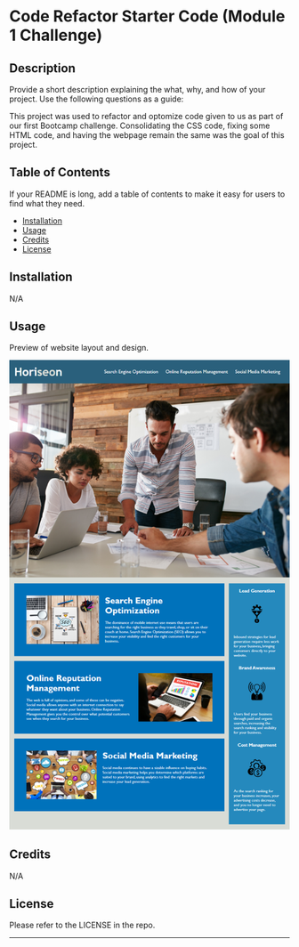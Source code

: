 # Code Refactor Starter Code (Module 1 Challenge)

## Description

Provide a short description explaining the what, why, and how of your project. Use the following questions as a guide:

This project was used to refactor and optomize code given to us as part of our first Bootcamp challenge. Consolidating the CSS code, fixing some HTML code, and having the webpage remain the same was the goal of this project.

## Table of Contents

If your README is long, add a table of contents to make it easy for users to find what they need.

- [Installation](#installation)
- [Usage](#usage)
- [Credits](#credits)
- [License](#license)

## Installation

N/A

## Usage

Preview of website layout and design.

![Sample Website Preview](Develop/assets/images/website-demo.png)

## Credits

N/A

## License

Please refer to the LICENSE in the repo.

---